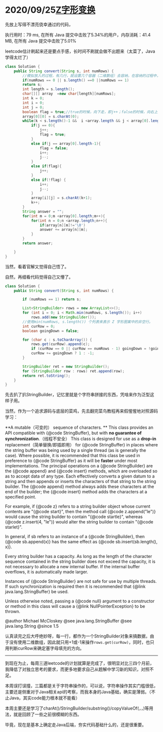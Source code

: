 # 2020/09/25[Z字形变换](https://leetcode-cn.com/problems/zigzag-conversion/)

先放上写得不漂亮侥幸通过的代码，

执行用时：79 ms, 在所有 Java 提交中击败了5.34%的用户，内存消耗：41.4 MB, 在所有 Java 提交中击败了5.01%

leetcode估计刷起来还是要点手感，长时间不刷就会做不出题来（太菜了，Java学得太烂了）

```java
class Solution {
    public String convert(String s, int numRows) {
        //模拟放入的过程，有几行，就设置几个容器（二维数组）去容纳，在容纳的过程中，也就是，对下标作出变换，实质用的还是charAt();
        if(numRows == 0 || s.length() ==0 ||numRows == 1)
        return s;
        int length = s.length();
        char[][] array  =new char[length][numRows];
        int k = 0;
        int i = 0;
        int j = 0;
        boolean flag = true;//true的时候，向下走，即j++；false的时候，向右上方走，i++，j--；
        array[0][0] = s.charAt(0);
        while(k < s.length()-1 &&  i <array.length && j < array[0].length){
            if(j == 0){
                j++;
                flag = true;
            }
            else if(j == array[0].length-1){
                flag = false;
                i++;
                j--;
            }
            else if(flag){
                j++;
            } 
            else if(!flag) {
                i++;
                j--;
            }             
            array[i][j] = s.charAt(k+1);
            k++;
        }
        String answer = "";
        for(int m = 0;m <array[0].length;m++){
            for(int n = 0;n <array.length;n++){          
                if(array[n][m]!='\0')
                answer += array[n][m];
            }
        }
        return answer;

    }
}
```

当然，看着官解又觉得自己悟了。

自然，再细看代码觉得自己又懵了。

```java
class Solution {
    public String convert(String s, int numRows) {

        if (numRows == 1) return s;

        List<StringBuilder> rows = new ArrayList<>();
        for (int i = 0; i < Math.min(numRows, s.length()); i++)
            rows.add(new StringBuilder());
		//使用min(numRows, s.length()) 个列表来表示 Z 字形图案中的非空行。
        int curRow = 0;
        boolean goingDown = false;

        for (char c : s.toCharArray()) {
            rows.get(curRow).append(c);
            if (curRow == 0 || curRow == numRows - 1) goingDown = !goingDown;
            curRow += goingDown ? 1 : -1;
        }

        StringBuilder ret = new StringBuilder();
        for (StringBuilder row : rows) ret.append(row);
        return ret.toString();
    }
}
```

先去扒了扒StringBuilder，记忆里就是个字符串拼接的东西，凭啥来作为泛型这样子用。

当然，作为一个追求源码与底层的菜鸡，先去翻完菜鸟教程再来假惺惺地对照源码学习：

**A mutable（可变的） sequence of characters. **
This class provides an API compatible with {@code StringBuffer}, but with **no guarantee of synchronization**.（线程不安全）
This class is designed for use as a **drop-in** replacement（简单替换/即插即用） for {@code StringBuffer} in places where the string buffer was being used by a single thread (as is generally the case). 
Where possible, it is recommended that this class be used in preference to {@code StringBuffer} as it will be **faster** under most implementations.
The principal operations on a {@code StringBuilder} are the {@code append} and {@code insert} methods, which are overloaded so as to accept data of any type. Each effectively converts a given datum to a string and then appends or inserts the characters of that string to the string builder. The {@code append} method always adds these characters at the end of the builder; the {@code insert} method adds the characters at a specified point.

For example, if {@code z} refers to a string builder object whose current contents are "{@code start}", then the method call {@code z.append("le")} would cause the string builder to contain "{@code startle}", whereas {@code z.insert(4, "le")} would alter the string builder to contain "{@code starlet}".

In general, if sb refers to an instance of a {@code StringBuilder}, then {@code sb.append(x)} has the same effect as {@code sb.insert(sb.length(), x)}.

Every string builder has a capacity. As long as the length of the character sequence contained in the string builder does not exceed the capacity, it is not necessary to allocate a new internal buffer. If the internal buffer overflows, it is automatically made larger.

Instances of {@code StringBuilder} are not safe for use by multiple threads. If such synchronization is required then it is recommended that {@link java.lang.StringBuffer} be used.

Unless otherwise noted, passing a {@code null} argument to a constructor or method in this class will cause a {@link NullPointerException} to be thrown.

 @author Michael McCloskey @see java.lang.StringBuffer @see java.lang.String @since 1.5

认真读完之后大呼绝妙呀，每一行，都作为一个StringBuilder对象来搞数据，由于没有使用二维数组，因此就只用+1或-1来操作``rows.get(curRow)``，同时，也只用判断curRow来确定塞字母填充的方向。



------

到现在为止，每周三道leetcode的计划就算是完成了，很明显对比三四个月前，我降低了对独立思考的要求，而更多地要求自己从题解中学习新的知识，对照不足。

本周误打误撞，三篇都是关于字符串操作的，可以说，字符串操作其实门槛很低，主要还是侧重对于Java相关api的考察，而我本身的Java基础，确实是薄弱。（不止Java，其实code能力根本就不能看）

本周主要还是学习了charAt()/StringBuilder/substring()/copyValueOf(，，)等用法，就是回顾了一些之前很模糊的东西。

毕竟，现在是基本上确定走Java后端，夯实代码基础什么的，还是很重要。